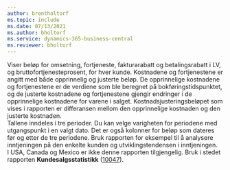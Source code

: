 ```yaml
---
author: brentholtorf
ms.topic: include
ms.date: 07/13/2021
ms.author: bholtorf
ms.service: dynamics-365-business-central
ms.reviewer: bholtorf
---
```

Viser beløp for omsetning, fortjeneste, fakturarabatt og betalingsrabatt i LV, og bruttofortjenesteprosent, for hver kunde. Kostnadene og fortjenestene er angitt med både opprinnelig og justerte beløp. De opprinnelige kostnadene og fortjenestene er de verdiene som ble beregnet på bokføringstidspunktet, og de justerte kostnadene og fortjenestene gjengir endringer i de opprinnelige kostnadene for varene i salget. Kostnadsjusteringsbeløpet som vises i rapporten er differansen mellom den opprinnelige kostnaden og den justerte kostnaden.<br>Tallene inndeles i tre perioder. Du kan velge varigheten for periodene med utgangspunkt i en valgt dato. Det er også kolonner for beløp som dateres før og etter de tre periodene. Bruk rapporten for eksempel til å analysere inntjeningen på den enkelte kunden og utviklingstendensen i inntjeningen.<br>I USA, Canada og Mexico er ikke denne rapporten tilgjengelig. Bruk i stedet rapporten **Kundesalgsstatistikk** ([10047](https://businesscentral.dynamics.com?report=10047)).


